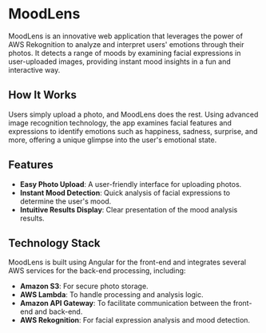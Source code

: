 # MoodLens

MoodLens is an innovative web application that leverages the power of AWS Rekognition to analyze and interpret users' emotions through their photos. It detects a range of moods by examining facial expressions in user-uploaded images, providing instant mood insights in a fun and interactive way.

## How It Works

Users simply upload a photo, and MoodLens does the rest. Using advanced image recognition technology, the app examines facial features and expressions to identify emotions such as happiness, sadness, surprise, and more, offering a unique glimpse into the user's emotional state.

## Features

- **Easy Photo Upload**: A user-friendly interface for uploading photos.
- **Instant Mood Detection**: Quick analysis of facial expressions to determine the user's mood.
- **Intuitive Results Display**: Clear presentation of the mood analysis results.

## Technology Stack

MoodLens is built using Angular for the front-end and integrates several AWS services for the back-end processing, including:
- **Amazon S3**: For secure photo storage.
- **AWS Lambda**: To handle processing and analysis logic.
- **Amazon API Gateway**: To facilitate communication between the front-end and back-end.
- **AWS Rekognition**: For facial expression analysis and mood detection.

